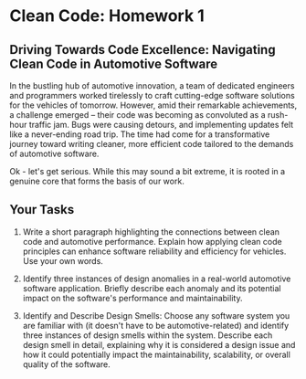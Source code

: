# Clean Code: Homework 1

## Driving Towards Code Excellence: Navigating Clean Code in Automotive Software

In the bustling hub of automotive innovation, a team of dedicated engineers and programmers worked tirelessly to craft cutting-edge software solutions for the vehicles of tomorrow. However, amid their remarkable achievements, a challenge emerged – their code was becoming as convoluted as a rush-hour traffic jam. Bugs were causing detours, and implementing updates felt like a never-ending road trip. The time had come for a transformative journey toward writing cleaner, more efficient code tailored to the demands of automotive software.

Ok - let's get serious. While this may sound a bit extreme, it is rooted in a genuine core that forms the basis of our work. 

## Your Tasks

1. Write a short paragraph highlighting the connections between clean code and automotive performance. Explain how applying clean code principles can enhance software reliability and efficiency for vehicles. Use your own words.

2. Identify three instances of design anomalies in a real-world automotive software application. Briefly describe each anomaly and its potential impact on the software's performance and maintainability.

3. Identify and Describe Design Smells:
Choose any software system you are familiar with (it doesn't have to be automotive-related) and identify three instances of design smells within the system. Describe each design smell in detail, explaining why it is considered a design issue and how it could potentially impact the maintainability, scalability, or overall quality of the software.
